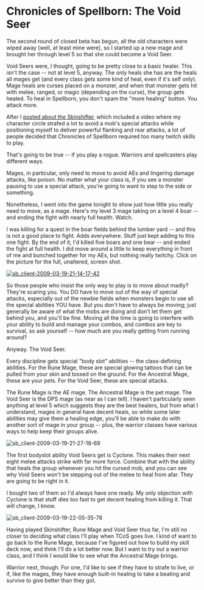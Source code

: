 # Chronicles of Spellborn: The Void Seer

The second round of closed beta has begun, all the old characters were wiped away (well, at least mine were), so I started up a new mage and brought her through level 5 so that she could become a Void Seer.

Void Seers were, I thought, going to be pretty close to a basic healer. This isn't the case -- not at level 5, anyway. The only heals she has are the heals all mages get (and every class gets some kind of heal, even if it's self only). Mage heals are curses placed on a monster, and when that monster gets hit with melee, ranged, or magic (depending on the curse), the group gets healed. To heal in Spellborn, you don't spam the "more healing" button. You attack more.

After I [posted about the Skinshifter](http://westkarana.com/index.php/2009/03/16/chronicles-of-spellborn-the-skinshifter/), which included a video where my character circle strafed a lot to avoid a mob's special attacks while positioning myself to deliver powerful flanking and rear attacks, a lot of people decided that Chronicles of Spellborn required too many twitch skills to play.

That's going to be true -- if you play a rogue. Warriors and spellcasters play different ways.

Mages, in particular, only need to move to avoid AEs and lingering damage attacks, like poison. No matter what your class is, if you see a monster pausing to use a special attack, you're going to want to step to the side or something.

Nonetheless, I went into the game tonight to show just how little you really need to move, as a mage. Here's my level 3 mage taking on a level 4 boar -- and ending the fight with nearly full health. Watch.



I was killing for a quest in the boar fields behind the lumber yard -- and this is not a good place to fight. Adds everywhere. Stuff just kept adding to this one fight. By the end of it, I'd killed five boars and one bear -- and ended the fight at full health. I did move around a little to keep everything in front of me and bunched together for my AEs, but nothing really twitchy. Click on the picture for the full, unaltered, screen shot.

[![sb_client-2009-03-19-21-14-17-42](http://westkarana.com/wp-content/uploads/2009/03/sb_client-2009-03-19-21-14-17-42-480x360.jpg "sb_client-2009-03-19-21-14-17-42")](http://westkarana.com/wp-content/uploads/2009/03/sb_client-2009-03-19-21-14-17-42.jpg)

So those people who insist the only way to play is to move about madly? They're scaring you. You DO have to move out of the way of special attacks, especially out of the newbie fields when monsters begin to use all the special abilities YOU have. But you don't have to always be moving; just generally be aware of what the mobs are doing and don't let them get behind you, and you'll be fine. Moving all the time is going to interfere with your ability to build and manage your combos, and combos are key to survival, so ask yourself -- how much are you really getting from running around?

Anyway. The Void Seer.

Every discipline gets special "body slot" abilities -- the class-defining abilities. For the Rune Mage, these are special glowing tattoos that can be pulled from your skin and tossed on the ground. For the Ancestral Mage, these are your pets. For the Void Seer, these are special attacks.

The Rune Mage is the AE mage. The Ancestral Mage is the pet mage. The Void Seer is the DPS mage (as near as I can tell). I haven't particularly seen anything at level 5 which suggests they are the best healers, but from what I understand, mages in general have decent heals, so while some later abilities may give them a healing edge, you'll be able to make do with another sort of mage in your group -- plus, the warrior classes have various ways to help keep their groups alive.

![sb_client-2009-03-19-21-27-18-69](http://westkarana.com/wp-content/uploads/2009/03/sb_client-2009-03-19-21-27-18-69.jpg "sb_client-2009-03-19-21-27-18-69")

The first bodyslot ability Void Seers get is Cyclone. This makes their next eight melee attacks strike with far more force. Combine that with the ability that heals the group whenever you hit the cursed mob, and you can see why Void Seers won't be stepping out of the melee to heal from afar. They are going to be right in it.

I bought two of them so I'd always have one ready. My only objection with Cyclone is that stuff dies too fast to get decent healing from killing it. That will change, I know.

![sb_client-2009-03-19-22-05-35-78](http://westkarana.com/wp-content/uploads/2009/03/sb_client-2009-03-19-22-05-35-78.jpg "sb_client-2009-03-19-22-05-35-78")

Having played Skinshifter, Rune Mage and Void Seer thus far, I'm still no closer to deciding what class I'll play when TCoS goes live. I kind of want to go back to the Rune Mage, because I've figured out how to build my skill deck now, and think I'll do a lot better now. But I want to try out a warrior class, and I think I would like to see what the Ancestral Mage brings.

Warrior next, though. For one, I'd like to see if they have to strafe to live, or if, like the mages, they have enough built-in healing to take a beating and survive to give better than they got.

